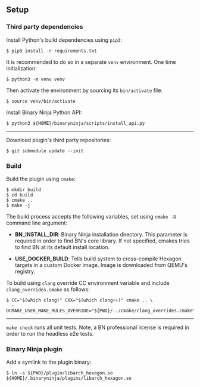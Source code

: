 ## Setup

### Third party dependencies

Install Python's build dependencies using `pip3`:

```
$ pip3 install -r requirements.txt
```

It is recommended to do so in a separate `venv` environment. One time
initialization:

```
$ python3 -m venv venv
```

Then activate the environment by sourcing its `bin/activate` file:

```
$ source venv/bin/activate
```

Install Binary Ninja Python API:

```
$ python3 ${HOME}/binaryninja/scripts/install_api.py
```

---

Download plugin's third party repositories:

```
$ git submodule update --init
```

### Build

Build the plugin using `cmake`:

```
$ mkdir build
$ cd build
$ cmake ..
$ make -j
```

The build process accepts the following variables, set using `cmake -D` command
line argument:

- **BN_INSTALL_DIR**: Binary Ninja installation directory. This parameter is
  required in order to find BN's core library. If not specified, cmakes tries
  to find BN at its default install location.

- **USE_DOCKER_BUILD**: Tells build system to cross-compile Hexagon targets in
  a custom Docker image. Image is downloaded from QEMU's registry.

To build using `clang` override CC environment variable and include
`clang_overrides.cmake` as follows:

```
$ CC="$(which clang)" CXX="$(which clang++)" cmake .. \
  -DCMAKE_USER_MAKE_RULES_OVERRIDE="${PWD}/../cmake/clang_overrides.cmake"
```

---

`make check` runs all unit tests. Note, a BN professional license is required in
order to run the headless e2e tests.

### Binary Ninja plugin

Add a symlink to the plugin binary:

```
$ ln -s ${PWD}/plugin/libarch_hexagon.so ${HOME}/.binaryninja/plugins/libarch_hexagon.so
```
